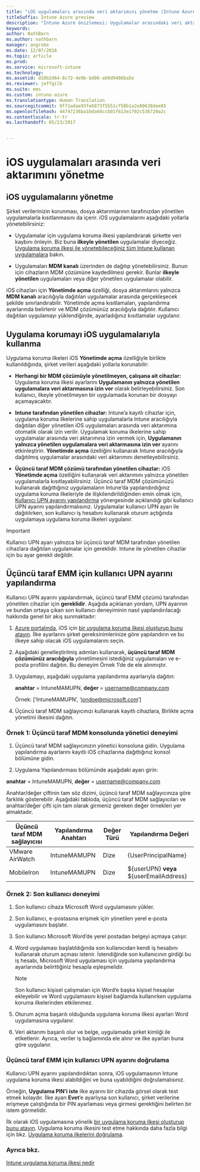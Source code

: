 ```yaml
---
title: "iOS uygulamaları arasında veri aktarımını yönetme |Intune Azure önizlemesi"
titleSuffix: Intune Azure preview
description: "Intune Azure önizlemesi: Uygulamalar arasındaki veri aktarımlarını yönetmek amacıyla iOS Birlikte açma özelliğini ve mobil uygulama yönetimi ilkelerini nasıl kullanabileceğinizi anlamak için bu konuyu okuyun."
keywords: 
author: NathBarn
ms.author: nathbarn
manager: angrobe
ms.date: 12/07/2016
ms.topic: article
ms.prod: 
ms.service: microsoft-intune
ms.technology: 
ms.assetid: d10b2d64-8c72-4e9b-bd06-ab9d9486ba5e
ms.reviewer: jeffgilb
ms.suite: ems
ms.custom: intune-azure
ms.translationtype: Human Translation
ms.sourcegitcommit: 9ff1adae93fe6873f5551cf58b1a2e89638dee85
ms.openlocfilehash: 44747236ba1bda84ccb01f613e1702c536720a2c
ms.contentlocale: tr-tr
ms.lasthandoff: 05/23/2017


---
```


# <a name="how-to-manage-data-transfer-between-ios-apps"></a>iOS uygulamaları arasında veri aktarımını yönetme
## <a name="manage-ios-apps"></a>iOS uygulamalarını yönetme
Şirket verilerinizin korunması, dosya aktarımlarının tarafınızdan yönetilen uygulamalarla kısıtlanmasını da içerir.  iOS uygulamalarını aşağıdaki yollarla yönetebilirsiniz:

-   Uygulamalar için uygulama koruma ilkesi yapılandırarak şirkette veri kaybını önleyin. Biz buna **ilkeyle yönetilen** uygulamalar diyeceğiz. [Uygulama koruma ilkesi ile yönetebileceğiniz tüm Intune kullanan uygulamalara](https://www.microsoft.com/cloud-platform/microsoft-intune-apps) bakın.

-   Uygulamaları **MDM kanalı** üzerinden de dağıtıp yönetebilirsiniz.  Bunun için cihazların MDM çözümüne kaydedilmesi gerekir. Bunlar **ilkeyle yönetilen** uygulamaları veya diğer yönetilen uygulamalar olabilir.

iOS cihazları için **Yönetimde açma** özelliği, dosya aktarımlarını yalnızca **MDM kanalı** aracılığıyla dağıtılan uygulamalar arasında gerçekleşecek şekilde sınırlandırabilir. Yönetimde açma kısıtlamaları, yapılandırma ayarlarında belirlenir ve MDM çözümünüz aracılığıyla dağıtılır.  Kullanıcı dağıtılan uygulamayı yüklendiğinde, ayarladığınız kısıtlamalar uygulanır.
##  <a name="using-app-protection-with-ios-apps"></a>Uygulama korumayı iOS uygulamalarıyla kullanma
Uygulama koruma ilkeleri iOS **Yönetimde açma** özelliğiyle birlikte kullanıldığında, şirket verileri aşağıdaki yollarla korunabilir:

-   **Herhangi bir MDM çözümüyle yönetilmeyen, çalışana ait cihazlar:** Uygulama koruma ilkesi ayarlarını **Uygulamanın yalnızca yönetilen uygulamalara veri aktarmasına izin ver** olarak belirleyebilirsiniz. Son kullanıcı, ilkeyle yönetilmeyen bir uygulamada korunan bir dosyayı açamayacaktır.

-   **Intune tarafından yönetilen cihazlar:** Intune’a kayıtlı cihazlar için, uygulama koruma ilkelerine sahip uygulamalarla Intune aracılığıyla dağıtılan diğer yönetilen iOS uygulamaları arasında veri aktarımına otomatik olarak izin verilir. Uygulamak koruma ilkelerine sahip uygulamalar arasında veri aktarımına izin vermek için, **Uygulamanın yalnızca yönetilen uygulamalara veri aktarmasına izin ver** ayarını etkinleştirin. **Yönetimde açma** özelliğini kullanarak Intune aracılığıyla dağıtılmış uygulamalar arasındaki veri aktarımını denetleyebilirsiniz.   

-   **Üçüncü taraf MDM çözümü tarafından yönetilen cihazlar:** iOS **Yönetimde açma** özelliğini kullanarak veri aktarımını yalnızca yönetilen uygulamalarla kısıtlayabilirsiniz.
Üçüncü taraf MDM çözümünüzü kullanarak dağıttığınız uygulamaların Intune’da yapılandırdığınız uygulama koruma ilkeleriyle de ilişkilendirildiğinden emin olmak için, [Kullanıcı UPN ayarını yapılandırma](#configure-user-upn-setting-for-third-party-emm) yönergesinde açıklandığı gibi kullanıcı UPN ayarını yapılandırmalısınız.  Uygulamalar kullanıcı UPN ayarı ile dağıtılırken, son kullanıcı iş hesabını kullanarak oturum açtığında uygulamaya uygulama koruma ilkeleri uygulanır.

> [!IMPORTANT]
> Kullanıcı UPN ayarı yalnızca bir üçüncü taraf MDM tarafından yönetilen cihazlara dağıtılan uygulamalar için gereklidir.  Intune ile yönetilen cihazlar için bu ayar gerekli değildir.


## <a name="configure-user-upn-setting-for-third-party-emm"></a>Üçüncü taraf EMM için kullanıcı UPN ayarını yapılandırma
Kullanıcı UPN ayarını yapılandırmak, üçüncü taraf EMM çözümü tarafından yönetilen cihazlar için **gereklidir**. Aşağıda açıklanan yordam, UPN ayarının ve bundan ortaya çıkan son kullanıcı deneyiminin nasıl yapılandırılacağı hakkında genel bir akış sunmaktadır:


1.  [Azure portalında](https://portal.azure.com), iOS için [bir uygulama koruma ilkesi oluşturup bunu atayın](app-protection-policies.md). İlke ayarlarını şirket gereksinimlerinize göre yapılandırın ve bu ilkeye sahip olacak iOS uygulamalarını seçin.

2.  Aşağıdaki genelleştirilmiş adımları kullanarak, **üçüncü taraf MDM çözümünüz aracılığıyla** yönetilmesini istediğiniz uygulamaları ve e-posta profilini dağıtın. Bu deneyim Örnek 1’de de ele alınmıştır.

  1.  Uygulamayı, aşağıdaki uygulama yapılandırma ayarlarıyla dağıtın:

      **anahtar** = IntuneMAMUPN,  **değer** = <username@company.com>

      Örnek: [‘IntuneMAMUPN’, ‘jondoe@microsoft.com’]

  2.  Üçüncü taraf MDM sağlayıcınızı kullanarak kayıtlı cihazlara, Birlikte açma yönetimi ilkesini dağıtın.


### <a name="example-1-admin-experience-in-third-party-mdm-console"></a>Örnek 1: Üçüncü taraf MDM konsolunda yönetici deneyimi

1. Üçüncü taraf MDM sağlayıcınızın yönetici konsoluna gidin. Uygulama yapılandırma ayarlarını kayıtlı iOS cihazlarına dağıttığınız konsol bölümüne gidin.

2. Uygulama Yapılandırması bölümünde aşağıdaki ayarı girin:

  **anahtar** = IntuneMAMUPN,  **değer** = <username@company.com>

  Anahtar/değer çiftinin tam söz dizimi, üçüncü taraf MDM sağlayıcınıza göre farklılık gösterebilir. Aşağıdaki tabloda, üçüncü taraf MDM sağlayıcıları ve anahtar/değer çifti için tam olarak girmeniz gereken değer örnekleri yer almaktadır.

|Üçüncü taraf MDM sağlayıcısı| Yapılandırma Anahtarı | Değer Türü | Yapılandırma Değeri|
| ------- | ---- | ---- | ---- |
|VMware AirWatch| IntuneMAMUPN | Dize | {UserPrincipalName}|
|MobileIron | IntuneMAMUPN | Dize | ${userUPN} **veya** ${userEmailAddress} |


### <a name="example-2-end-user-experience"></a>Örnek 2: Son kullanıcı deneyimi

1.  Son kullanıcı cihaza Microsoft Word uygulamasını yükler.

2.  Son kullanıcı, e-postasına erişmek için yönetilen yerel e-posta uygulamasını başlatır.

3.  Son kullanıcı Microsoft Word’de yerel postadan belgeyi açmaya çalışır.

4.  Word uygulaması başlatıldığında son kullanıcıdan kendi iş hesabını kullanarak oturum açması istenir.  İstendiğinde son kullanıcının girdiği bu iş hesabı, Microsoft Word uygulaması için uygulama yapılandırma ayarlarında belirttiğiniz hesapla eşleşmelidir.

    > [!NOTE]
    > Son kullanıcı kişisel çalışmaları için Word’e başka kişisel hesaplar ekleyebilir ve Word uygulamasını kişisel bağlamda kullanırken uygulama koruma ilkelerinden etkilenmez.

5.  Oturum açma başarılı olduğunda uygulama koruma ilkesi ayarları Word uygulamasına uygulanır.

6.  Veri aktarımı başarılı olur ve belge, uygulamada şirket kimliği ile etiketlenir. Ayrıca, veriler iş bağlamında ele alınır ve ilke ayarları buna göre uygulanır.

### <a name="validate-user-upn-setting-for-third-party-emm"></a>Üçüncü taraf EMM için kullanıcı UPN ayarını doğrulama

Kullanıcı UPN ayarını yapılandırdıktan sonra, iOS uygulamasının Intune uygulama koruma ilkesi alabildiğini ve buna uyabildiğini doğrulamalısınız.

Örneğin, **Uygulama PIN’i iste** ilke ayarını bir cihazda görsel olarak test etmek kolaydır. İlke ayarı **Evet**’e ayarlıysa son kullanıcı, şirket verilerine erişmeye çalıştığında bir PIN ayarlaması veya girmesi gerektiğini belirten bir istem görmelidir.

İlk olarak iOS uygulamasına yönelik [bir uygulama koruma ilkesi oluşturup bunu atayın](app-protection-policies.md). Uygulama koruma ilkesini test etme hakkında daha fazla bilgi için bkz. [Uygulama koruma ilkelerini doğrulama](app-protection-policies-validate.md).


### <a name="see-also"></a>Ayrıca bkz.
[Intune uygulama koruma ilkesi nedir](app-protection-policy.md)


